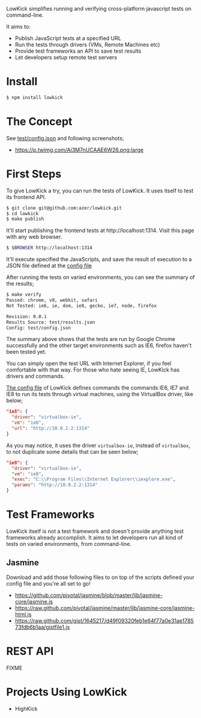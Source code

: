 LowKick simplifies running and verifying cross-platform javascript tests on command-line. 

It aims to:

  * Publish JavaScript tests at a specified URL
  * Run the tests through drivers (VMs, Remote Machines etc)
  * Provide test frameworks an API to save test results
  * Let developers setup remote test servers

Install
=======
```bash
$ npm install lowkick
```

The Concept
===========
See [test/config.json](https://github.com/azer/lowkick/blob/master/test/config.json) and following screenshots;

  * https://p.twimg.com/Ai3M7nUCAAE6W26.png:large

First Steps
===========

To give LowKick a try, you can run the tests of LowKick. It uses itself to test its frontend API.

```bash
$ git clone git@github.com:azer/lowkick.git
$ cd lowkick
$ make publish
```

It'll start publishing the frontend tests at http://localhost:1314. Visit this page with any web browser.

```bash
$ $BROWSER http://localhost:1314
```

It'll execute specified the JavaScripts, and save the result of execution to a JSON file defined at
the [config file](https://github.com/azer/lowkick/blob/master/test/config.json)

After running the tests on varied environments, you can see the summary of the results;

```bash
$ make verify
Passed: chrome, v8, webkit, safari
Not Tested: ie6, ie, dom, ie8, gecko, ie7, node, firefox

Revision: 0.0.1
Results Source: test/results.json
Config: test/config.json
```

The summary above shows that the tests are run by Google Chrome successfully
and the other target environments such as IE6, firefox haven't been tested yet.

You can simply open the test URL with Internet Explorer, if you feel
comfortable with that way. For those who hate seeing IE, LowKick has drivers and commands.

[The config file](https://github.com/azer/lowkick/blob/master/test/config.json)
of LowKick defines commands the commands IE6, IE7 and IE8 to run its tests
through virtual machines, using the VirtualBox driver, like below;

```json
"ie8": {
  "driver": "virtualbox-ie",
  "vm": "ie8",
  "url": "http://10.0.2.2:1314"
}
```

As you may notice, it uses the driver `virtualbox-ie`, instead of `virtualbox`, to not duplicate some
details that can be seen below;

```json
"ie8": {
  "driver": "virtualbox-ie",
  "vm": "ie8",
  "exec": "C:\\Program Files\\Internet Explorer\\iexplore.exe",
  "params": "http://10.0.2.2:1314"
}
```

# Test Frameworks
LowKick itself is not a test framework and doesn't provide anything test frameworks already accomplish. 
It aims to let developers run all kind of tests on varied environments, from command-line. 

## Jasmine
Download and add those following files to on top of the scripts defined your config file and you're all set to go!

  * https://github.com/pivotal/jasmine/blob/master/lib/jasmine-core/jasmine.js
  * https://raw.github.com/pivotal/jasmine/master/lib/jasmine-core/jasmine-html.js
  * https://raw.github.com/gist/1645217/d49f09320feb1e64f77a0e31ae178573fdb6b1aa/gistfile1.js


# REST API
FIXME

# Projects Using LowKick

  * HighKick
